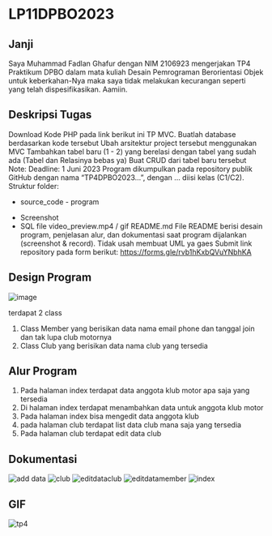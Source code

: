 # LP11DPBO2023

## Janji
Saya Muhammad Fadlan Ghafur dengan NIM 2106923 mengerjakan TP4 Praktikum DPBO dalam mata kuliah Desain Pemrograman Berorientasi Objek untuk keberkahan-Nya maka saya tidak melakukan kecurangan seperti yang telah dispesifikasikan. Aamiin.

## Deskripsi Tugas
Download Kode PHP pada link berikut ini TP MVC.
Buatlah database berdasarkan kode tersebut
Ubah arsitektur project tersebut menggunakan MVC
Tambahkan tabel baru (1 - 2) yang berelasi dengan tabel yang sudah ada
(Tabel dan Relasinya bebas ya)
Buat CRUD dari tabel  baru tersebut
Note:
Deadline: 1 Juni 2023
Program dikumpulkan pada repository publik GitHub dengan nama “TP4DPBO2023…”, dengan … diisi kelas (C1/C2).
Struktur folder:
- source_code
 	  - program
+ Screenshot
+ SQL file
video_preview.mp4 / gif
README.md
File README berisi desain program, penjelasan alur, dan dokumentasi saat program dijalankan (screenshot & record).
Tidak usah membuat UML ya gaes
Submit link repository pada form berikut: https://forms.gle/rvb1hKxbQVuYNbhKA

## Design Program
![image](https://github.com/GGHFURR/TP4DPBO2023/assets/100921271/e46824a1-d100-4db4-a3c2-1187974adbe6)

terdapat 2 class
1. Class Member yang berisikan data nama email phone dan tanggal join dan tak lupa club motornya
2. Class Club yang berisikan data nama club yang tersedia

## Alur Program
1. Pada halaman index terdapat data anggota klub motor apa saja yang tersedia
2. Di halaman index terdapat menambahkan data untuk anggota klub motor
3. Pada halaman index bisa mengedit data anggota klub
4. pada halaman club terdapat list data club mana saja yang tersedia
5. Pada halaman club terdapat edit data club

## Dokumentasi
![add data](https://github.com/GGHFURR/TP4DPBO2023/assets/100921271/f5def051-e6fe-4a45-ae9e-0b736e941ce4)
![club](https://github.com/GGHFURR/TP4DPBO2023/assets/100921271/361aca2d-9dbc-4782-bd18-4fd58ceb84bb)
![editdataclub](https://github.com/GGHFURR/TP4DPBO2023/assets/100921271/437383c6-b4be-4d82-a7f9-708d47b08491)
![editdatamember](https://github.com/GGHFURR/TP4DPBO2023/assets/100921271/2f7792d1-d37a-46fa-bade-aedcf3012b58)
![index](https://github.com/GGHFURR/TP4DPBO2023/assets/100921271/6b7f4c1c-edd9-42f3-b6bd-06179a36c15a)

## GIF

![tp4](https://github.com/GGHFURR/TP4DPBO2023/assets/100921271/8ab77933-3085-4165-9374-9043c60430b6)


